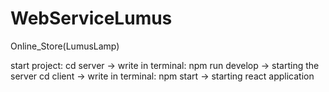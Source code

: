 # WebServiceLumus
Online_Store(LumusLamp)


start project: cd server -> write in terminal: npm run develop -> starting the server
               cd client -> write in terminal: npm start -> starting react application
